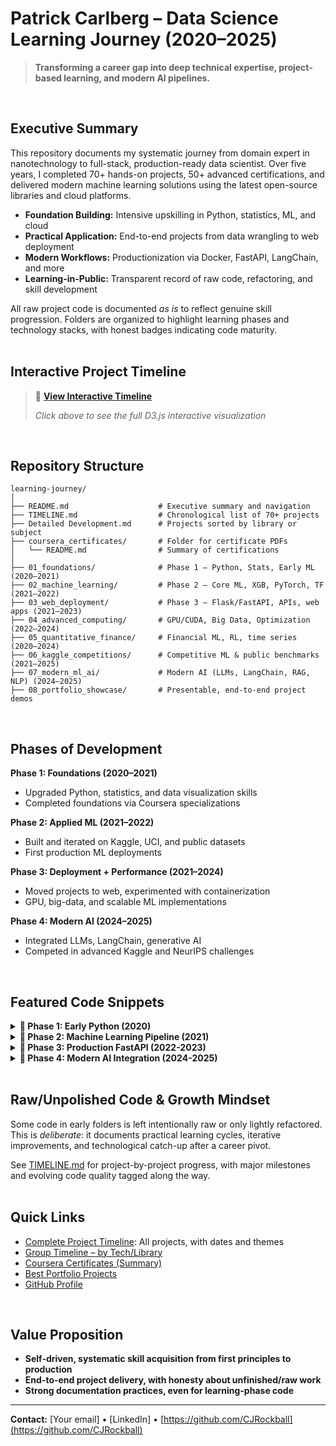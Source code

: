 # Patrick Carlberg – Data Science Learning Journey (2020–2025)

> **Transforming a career gap into deep technical expertise, project-based learning, and modern AI pipelines.**
<br>


## Executive Summary

This repository documents my systematic journey from domain expert in nanotechnology to full-stack, production-ready data scientist. Over five years, I completed 70+ hands-on projects, 50+ advanced certifications, and delivered modern machine learning solutions using the latest open-source libraries and cloud platforms.

- **Foundation Building:** Intensive upskilling in Python, statistics, ML, and cloud
- **Practical Application:** End-to-end projects from data wrangling to web deployment
- **Modern Workflows:** Productionization via Docker, FastAPI, LangChain, and more
- **Learning-in-Public:** Transparent record of raw code, refactoring, and skill development

All raw project code is documented *as is* to reflect genuine skill progression. Folders are organized to highlight learning phases and technology stacks, with honest badges indicating code maturity.
<br>
<br>


## Interactive Project Timeline

> 🚀 **[View Interactive Timeline](https://cjrockball.github.io/learning_journey/assets/timeline-complete.html)**
> 
> *Click above to see the full D3.js interactive visualization*
<br>



## Repository Structure

```shell
learning-journey/
│
├── README.md                    # Executive summary and navigation
├── TIMELINE.md                  # Chronological list of 70+ projects
├── Detailed Development.md      # Projects sorted by library or subject 
├── coursera_certificates/       # Folder for certificate PDFs
│   └── README.md                # Summary of certifications
│
├── 01_foundations/              # Phase 1 – Python, Stats, Early ML (2020–2021)
├── 02_machine_learning/         # Phase 2 – Core ML, XGB, PyTorch, TF (2021–2022)
├── 03_web_deployment/           # Phase 3 – Flask/FastAPI, APIs, web apps (2021–2023)
├── 04_advanced_computing/       # GPU/CUDA, Big Data, Optimization (2022–2024)
├── 05_quantitative_finance/     # Financial ML, RL, time series (2020–2024)
├── 06_kaggle_competitions/      # Competitive ML & public benchmarks (2021–2025)
├── 07_modern_ml_ai/             # Modern AI (LLMs, LangChain, RAG, NLP) (2024–2025)
├── 08_portfolio_showcase/       # Presentable, end-to-end project demos
```
<br>


## Phases of Development

**Phase 1: Foundations (2020–2021)**
- Upgraded Python, statistics, and data visualization skills
- Completed foundations via Coursera specializations

**Phase 2: Applied ML (2021–2022)**
- Built and iterated on Kaggle, UCI, and public datasets
- First production ML deployments

**Phase 3: Deployment + Performance (2021–2024)**
- Moved projects to web, experimented with containerization
- GPU, big-data, and scalable ML implementations

**Phase 4: Modern AI (2024–2025)**
- Integrated LLMs, LangChain, generative AI
- Competed in advanced Kaggle and NeurIPS challenges
<br>


## Featured Code Snippets

<details>
<summary><b>🐍 Phase 1: Early Python (2020)</b></summary>

```python
# First data visualization - humble beginnings
import pandas as pd
import matplotlib.pyplot as plt

df = pd.read_csv('stock_data.csv')
df['price'].plot(title='My First Stock Chart')
plt.show()
```
</details>

<details>
<summary><b>🤖 Phase 2: Machine Learning Pipeline (2021)</b></summary>

```python
# XGBoost model with proper validation
from xgboost import XGBClassifier
from sklearn.model_selection import cross_val_score

model = XGBClassifier(
    n_estimators=1000,
    max_depth=6,
    learning_rate=0.1,
    subsample=0.8,
    random_state=42
)

scores = cross_val_score(model, X_train, y_train, cv=5, scoring='roc_auc')
print(f"CV AUC: {scores.mean():.4f} (+/- {scores.std() * 2:.4f})")
```
</details>

<details>
<summary><b>🚀 Phase 3: Production FastAPI (2022-2023)</b></summary>

```python
# Full-stack ML serving with FastAPI
from fastapi import FastAPI, HTTPException
from pydantic import BaseModel
import torch
import asyncio

app = FastAPI(title="ML Model API", version="2.0.0")

class PredictionRequest(BaseModel):
    features: List[float]
    model_version: str = "v1.2"

@app.post("/predict")
async def predict(request: PredictionRequest):
    try:
        model = await load_model_async(request.model_version)
        prediction = model.predict(torch.tensor(request.features))
        return {"prediction": prediction.item(), "confidence": 0.95}
    except Exception as e:
        raise HTTPException(status_code=500, detail=str(e))
```
</details>

<details>
<summary><b>🧠 Phase 4: Modern AI Integration (2024-2025)</b></summary>

```python
# LangChain RAG system with custom retrieval
from langchain.vectorstores import Chroma
from langchain.embeddings import HuggingFaceEmbeddings
from langchain.chains import RetrievalQA

class CustomRAGSystem:
    def __init__(self, docs_path: str):
        self.embeddings = HuggingFaceEmbeddings(
            model_name="sentence-transformers/all-MiniLM-L6-v2"
        )
        self.vectorstore = Chroma.from_documents(
            documents=self.load_documents(docs_path),
            embedding=self.embeddings
        )
        self.qa_chain = RetrievalQA.from_chain_type(
            llm=self.setup_llm(),
            retriever=self.vectorstore.as_retriever(search_kwargs={"k": 3})
        )
    
    async def query(self, question: str) -> str:
        return await self.qa_chain.arun(question)
```
</details>
<br>

## Raw/Unpolished Code & Growth Mindset

Some code in early folders is left intentionally raw or only lightly refactored. This is *deliberate*: it documents practical learning cycles, iterative improvements, and technological catch-up after a career pivot.

See [TIMELINE.md](./TIMELINE.md) for project-by-project progress, with major milestones and evolving code quality tagged along the way.
<br>
<br>


## Quick Links

- [Complete Project Timeline](./TIMELINE.md): All projects, with dates and themes
- [Group Timeline – by Tech/Library](./GroupdedTimeline.md)
- [Coursera Certificates (Summary)](./coursera_certificates/README.md)
- [Best Portfolio Projects](./08_portfolio_showcase/)
- [GitHub Profile](https://github.com/CJRockball)
<br>

## Value Proposition

- **Self-driven, systematic skill acquisition from first principles to production**
- **End-to-end project delivery, with honesty about unfinished/raw work**
- **Strong documentation practices, even for learning-phase code**

---

**Contact:** [Your email] • [LinkedIn] • [https://github.com/CJRockball](https://github.com/CJRockball)
